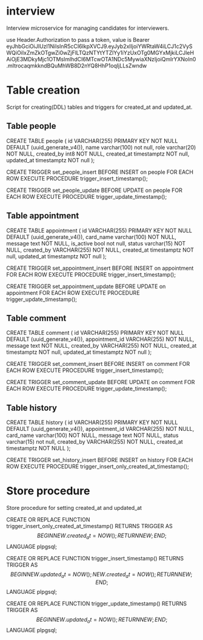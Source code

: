 # interview

Interview microservice for managing candidates for interviewers.

use Header.Authorization to pass a token, value is Bearer eyJhbGciOiJIUzI1NiIsInR5cCI6IkpXVCJ9.eyJyb2xlIjoiYWRtaW4iLCJ1c2VySWQiOiIxZmZkOTgwZi0wZjFlLTQzNTYtYTZlYy1iYzUxOTg0MGYxMjkiLCJleHAiOjE3MDkyMjc1OTMsImlhdCI6MTcwOTA1NDc5MywiaXNzIjoiQmlrYXNoIn0.mItrocaqmkkndBQuMhWB8D2nYQ8HhP1oqIjLLsZwndw


# Table creation

Script for creating(DDL) tables and triggers for created_at and updated_at.


## Table people

CREATE TABLE people (
    id VARCHAR(255) PRIMARY KEY NOT NULL DEFAULT (uuid_generate_v4()),
    name varchar(100) not null,
    role varchar(20) NOT NULL,
    created_by int8 NOT NULL,
    created_at timestamptz NOT null,
    updated_at timestamptz NOT null
);

CREATE TRIGGER set_people_insert
BEFORE INSERT on people
FOR EACH ROW
EXECUTE PROCEDURE trigger_insert_timestamp();

CREATE TRIGGER set_people_update
BEFORE UPDATE on people
FOR EACH ROW
EXECUTE PROCEDURE trigger_update_timestamp();



## Table appointment

CREATE TABLE appointment (
    id VARCHAR(255) PRIMARY KEY NOT NULL DEFAULT (uuid_generate_v4()),
    card_name varchar(100) NOT NULL,
    message text NOT NULL,
    is_active bool not null,
    status varchar(15) NOT NULL,
    created_by VARCHAR(255) NOT NULL,
    created_at timestamptz NOT null,
    updated_at timestamptz NOT null
);

CREATE TRIGGER set_appointment_insert
BEFORE INSERT on appointment
FOR EACH ROW
EXECUTE PROCEDURE trigger_insert_timestamp();

CREATE TRIGGER set_appointment_update
BEFORE UPDATE on appointment
FOR EACH ROW
EXECUTE PROCEDURE trigger_update_timestamp();



## Table comment

CREATE TABLE comment (
    id VARCHAR(255) PRIMARY KEY NOT NULL DEFAULT (uuid_generate_v4()),
    appointment_id VARCHAR(255) NOT NULL,
    message text NOT NULL,
    created_by VARCHAR(255) NOT NULL,
    created_at timestamptz NOT null,
    updated_at timestamptz NOT null
);

CREATE TRIGGER set_comment_insert
BEFORE INSERT on comment
FOR EACH ROW
EXECUTE PROCEDURE trigger_insert_timestamp();

CREATE TRIGGER set_comment_update
BEFORE UPDATE on comment
FOR EACH ROW
EXECUTE PROCEDURE trigger_update_timestamp();



## Table history

CREATE TABLE history (
    id VARCHAR(255) PRIMARY KEY NOT NULL DEFAULT (uuid_generate_v4()),
    appointment_id VARCHAR(255) NOT NULL,
    card_name varchar(100) NOT NULL,
    message text NOT NULL,
    status varchar(15) not null,
    created_by VARCHAR(255) NOT NULL,
    created_at timestamptz NOT NULL
);

CREATE TRIGGER set_history_insert
BEFORE INSERT on history
FOR EACH ROW
EXECUTE PROCEDURE trigger_insert_only_created_at_timestamp();


# Store procedure

Store procedure for setting created_at and updated_at

CREATE OR REPLACE FUNCTION trigger_insert_only_created_at_timestamp()
RETURNS TRIGGER AS $$
BEGIN
NEW.created_at = NOW();
RETURN NEW;
END;
$$ LANGUAGE plpgsql;

CREATE OR REPLACE FUNCTION trigger_insert_timestamp()
RETURNS TRIGGER AS $$
BEGIN
NEW.updated_at = NOW();
NEW.created_at = NOW();
RETURN NEW;
END;
$$ LANGUAGE plpgsql;

CREATE OR REPLACE FUNCTION trigger_update_timestamp()
RETURNS TRIGGER AS $$
BEGIN
NEW.updated_at = NOW();
RETURN NEW;
END;
$$ LANGUAGE plpgsql;